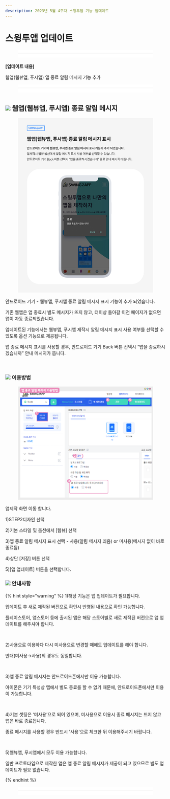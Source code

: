 ```yaml
---
description: 2023년 5월 4주차 스윙투앱 기능 업데이트
---
```


# 스윙투앱 업데이트

<figure><img src=".gitbook/assets/구분선 (1).PNG" alt=""><figcaption></figcaption></figure>

﻿**\[업데이트 내용]**

웹앱(웹뷰앱, 푸시앱) 앱 종료 알림 메시지 기능 추가

<figure><img src=".gitbook/assets/구분선 (1).PNG" alt=""><figcaption></figcaption></figure>

## ![](https://wp.swing2app.co.kr/wp-content/uploads/2018/09/%EB%8B%A8%EB%9D%BD1-1.png) 웹앱(웹뷰앱, 푸시앱) 종료 알림 메시지

<div align="left">

<figure><img src=".gitbook/assets/앱종료메시지업데이트.png" alt=""><figcaption></figcaption></figure>

</div>

안드로이드 기기 - 웹뷰앱, 푸시앱 종료 알림 메시지 표시 기능이 추가 되었습니다.

기존 웹앱은 앱 종료시 별도 메시지가 뜨지 않고, 더이상 돌아갈 이전 페이지가 없으면 앱이 자동 종료되었습니다.

업데이트된 기능에서는 웹뷰앱, 푸시앱 제작시 알림 메시지 표시 사용 여부를 선택할 수 있도록 옵션 기능으로 제공됩니다.

앱 종료 메시지 표시를 사용할 경우, 안드로이드 기기 Back 버튼 선택시 “앱을 종료하시겠습니까” 안내 메시지가 뜹니다.

​



### ![](https://ncdn2.swing2app.co.kr/public/swing\_notice\_editor\_attach/10532101/20233803.png) **이용방법**

<figure><img src=".gitbook/assets/앱종료-메시지-이용.png" alt=""><figcaption></figcaption></figure>

앱제작 화면 이동 합니다.

1\)STEP2디자인 선택

2\)기본 스타일 및 옵션에서 \[웹뷰] 선택

3\)앱 종료 알림 메시지 표시 선택 - 사용(알림 메시지 띄움) or 미사용(메시지 없이 바로 종료됨)

4\)상단 \[저장] 버튼 선택

5\)\[앱 업데이트] 버튼을 선택합니다.





### ![](.gitbook/assets/warning-\(2\).png) 안내사항

{% hint style="warning" %}
1\)해당 기능은 앱 업데이트가 필요합니다.

업데이트 후 새로 제작된 버전으로 확인시 반영된 내용으로 확인 가능합니다.

플레이스토어, 앱스토어 등에 출시된 앱은 해당 스토어별로 새로 제작된 버전으로 앱 업데이트를 해주셔야 합니다.

​

2\)사용으로 이용하다 다시 미사용으로 변경할 때에도 업데이트를 해야 합니다.

반대(미사용→사용)의 경우도 동일합니다.

​

3\)앱 종료 알림 메시지는 안드로이드폰에서만 이용 가능합니다.

아이폰은 기기 특성상 앱에서 별도 종료를 할 수 없기 때문에, 안드로이드폰에서만 이용이 가능합니다.

​

4\)기본 셋팅은 ‘미사용’으로 되어 있으며, 미사용으로 이용시 종료 메시지는 뜨지 않고 앱은 바로 종료됩니다.

종료 메시지를 사용할 경우 반드시 '사용'으로 체크한 뒤 이용해주시기 바랍니다.

​

5\)웹뷰앱, 푸시앱에서 모두 이용 가능합니다.

일반 프로토타입으로 제작한 앱은 앱 종료 알림 메시지가 제공이 되고 있으므로 별도 업데이트가 필요 없습니다.


{% endhint %}

<figure><img src=".gitbook/assets/구분선 (1).PNG" alt=""><figcaption></figcaption></figure>



